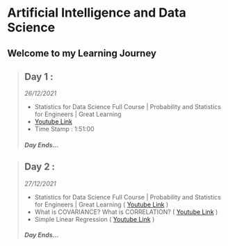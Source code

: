# Artificial Intelligence and Data Science

## Welcome to my Learning Journey

> ## **Day 1 :**
>
> _26/12/2021_
>
> - Statistics for Data Science Full Course | Probability and Statistics for Engineers | Great Learning
> - [Youtube Link](https://www.youtube.com/watch?v=innk6tpRCW0&t=6660s)
> - Time Stamp : 1:51:00
>
> ##### Day Ends...

> ## **Day 2 :**
>
> _27/12/2021_
>
> - Statistics for Data Science Full Course | Probability and Statistics for Engineers | Great Learning
>   ( [Youtube Link](https://www.youtube.com/watch?v=innk6tpRCW0&t=9916s) )
> - What is COVARIANCE? What is CORRELATION? ( [Youtube Link](https://www.youtube.com/watch?v=mG__Wpp9dns) )
> - Simple Linear Regression ( [Youtube Link](https://www.youtube.com/watch?v=Ni5QwU-xaUs) )
>
> ##### Day Ends...
